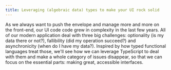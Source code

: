 ```yaml
---
title: Leveraging (algebraic data) types to make your UI rock solid
---
```


As we always want to push the envelope and manage more and more on the front-end, our UI code code grew in complexity in the last few years. All of our modern application deal with three big challenges: optionality (is my data there or not?), fallibility (did my operation succeed?) and asynchronicity (when do I have my data?). Inspired by how typed functional languages treat those, we'll see how we can leverage TypeScript to deal with them and make a whole category of issues disappear, so that we can focus on the essential parts: making great, accessible interfaces.